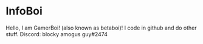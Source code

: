 # InfoBoi
Hello, I am GamerBoi! (also known as betaboi)! I code in github and do other stuff. Discord: blocky amogus guy#2474
